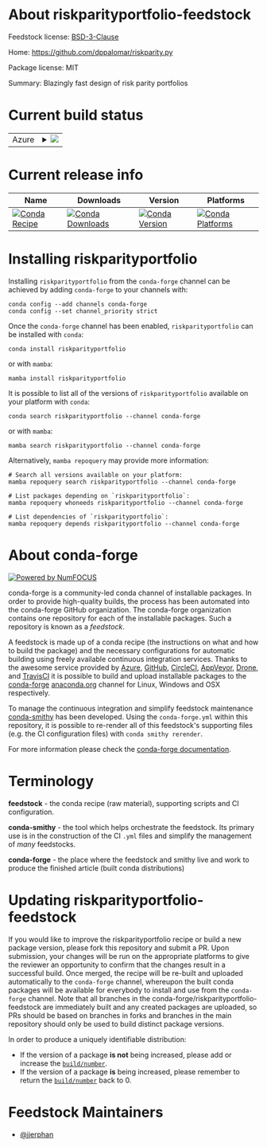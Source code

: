 About riskparityportfolio-feedstock
===================================

Feedstock license: [BSD-3-Clause](https://github.com/conda-forge/riskparityportfolio-feedstock/blob/main/LICENSE.txt)

Home: https://github.com/dppalomar/riskparity.py

Package license: MIT

Summary: Blazingly fast design of risk parity portfolios

Current build status
====================


<table>
    
  <tr>
    <td>Azure</td>
    <td>
      <details>
        <summary>
          <a href="https://dev.azure.com/conda-forge/feedstock-builds/_build/latest?definitionId=21746&branchName=main">
            <img src="https://dev.azure.com/conda-forge/feedstock-builds/_apis/build/status/riskparityportfolio-feedstock?branchName=main">
          </a>
        </summary>
        <table>
          <thead><tr><th>Variant</th><th>Status</th></tr></thead>
          <tbody><tr>
              <td>linux_64_numpy1.22python3.8.____cpython</td>
              <td>
                <a href="https://dev.azure.com/conda-forge/feedstock-builds/_build/latest?definitionId=21746&branchName=main">
                  <img src="https://dev.azure.com/conda-forge/feedstock-builds/_apis/build/status/riskparityportfolio-feedstock?branchName=main&jobName=linux&configuration=linux%20linux_64_numpy1.22python3.8.____cpython" alt="variant">
                </a>
              </td>
            </tr><tr>
              <td>linux_64_numpy2.0python3.10.____cpython</td>
              <td>
                <a href="https://dev.azure.com/conda-forge/feedstock-builds/_build/latest?definitionId=21746&branchName=main">
                  <img src="https://dev.azure.com/conda-forge/feedstock-builds/_apis/build/status/riskparityportfolio-feedstock?branchName=main&jobName=linux&configuration=linux%20linux_64_numpy2.0python3.10.____cpython" alt="variant">
                </a>
              </td>
            </tr><tr>
              <td>linux_64_numpy2.0python3.11.____cpython</td>
              <td>
                <a href="https://dev.azure.com/conda-forge/feedstock-builds/_build/latest?definitionId=21746&branchName=main">
                  <img src="https://dev.azure.com/conda-forge/feedstock-builds/_apis/build/status/riskparityportfolio-feedstock?branchName=main&jobName=linux&configuration=linux%20linux_64_numpy2.0python3.11.____cpython" alt="variant">
                </a>
              </td>
            </tr><tr>
              <td>linux_64_numpy2.0python3.12.____cpython</td>
              <td>
                <a href="https://dev.azure.com/conda-forge/feedstock-builds/_build/latest?definitionId=21746&branchName=main">
                  <img src="https://dev.azure.com/conda-forge/feedstock-builds/_apis/build/status/riskparityportfolio-feedstock?branchName=main&jobName=linux&configuration=linux%20linux_64_numpy2.0python3.12.____cpython" alt="variant">
                </a>
              </td>
            </tr><tr>
              <td>linux_64_numpy2.0python3.9.____cpython</td>
              <td>
                <a href="https://dev.azure.com/conda-forge/feedstock-builds/_build/latest?definitionId=21746&branchName=main">
                  <img src="https://dev.azure.com/conda-forge/feedstock-builds/_apis/build/status/riskparityportfolio-feedstock?branchName=main&jobName=linux&configuration=linux%20linux_64_numpy2.0python3.9.____cpython" alt="variant">
                </a>
              </td>
            </tr><tr>
              <td>osx_64_numpy1.22python3.8.____cpython</td>
              <td>
                <a href="https://dev.azure.com/conda-forge/feedstock-builds/_build/latest?definitionId=21746&branchName=main">
                  <img src="https://dev.azure.com/conda-forge/feedstock-builds/_apis/build/status/riskparityportfolio-feedstock?branchName=main&jobName=osx&configuration=osx%20osx_64_numpy1.22python3.8.____cpython" alt="variant">
                </a>
              </td>
            </tr><tr>
              <td>osx_64_numpy2.0python3.10.____cpython</td>
              <td>
                <a href="https://dev.azure.com/conda-forge/feedstock-builds/_build/latest?definitionId=21746&branchName=main">
                  <img src="https://dev.azure.com/conda-forge/feedstock-builds/_apis/build/status/riskparityportfolio-feedstock?branchName=main&jobName=osx&configuration=osx%20osx_64_numpy2.0python3.10.____cpython" alt="variant">
                </a>
              </td>
            </tr><tr>
              <td>osx_64_numpy2.0python3.11.____cpython</td>
              <td>
                <a href="https://dev.azure.com/conda-forge/feedstock-builds/_build/latest?definitionId=21746&branchName=main">
                  <img src="https://dev.azure.com/conda-forge/feedstock-builds/_apis/build/status/riskparityportfolio-feedstock?branchName=main&jobName=osx&configuration=osx%20osx_64_numpy2.0python3.11.____cpython" alt="variant">
                </a>
              </td>
            </tr><tr>
              <td>osx_64_numpy2.0python3.12.____cpython</td>
              <td>
                <a href="https://dev.azure.com/conda-forge/feedstock-builds/_build/latest?definitionId=21746&branchName=main">
                  <img src="https://dev.azure.com/conda-forge/feedstock-builds/_apis/build/status/riskparityportfolio-feedstock?branchName=main&jobName=osx&configuration=osx%20osx_64_numpy2.0python3.12.____cpython" alt="variant">
                </a>
              </td>
            </tr><tr>
              <td>osx_64_numpy2.0python3.9.____cpython</td>
              <td>
                <a href="https://dev.azure.com/conda-forge/feedstock-builds/_build/latest?definitionId=21746&branchName=main">
                  <img src="https://dev.azure.com/conda-forge/feedstock-builds/_apis/build/status/riskparityportfolio-feedstock?branchName=main&jobName=osx&configuration=osx%20osx_64_numpy2.0python3.9.____cpython" alt="variant">
                </a>
              </td>
            </tr>
          </tbody>
        </table>
      </details>
    </td>
  </tr>
</table>

Current release info
====================

| Name | Downloads | Version | Platforms |
| --- | --- | --- | --- |
| [![Conda Recipe](https://img.shields.io/badge/recipe-riskparityportfolio-green.svg)](https://anaconda.org/conda-forge/riskparityportfolio) | [![Conda Downloads](https://img.shields.io/conda/dn/conda-forge/riskparityportfolio.svg)](https://anaconda.org/conda-forge/riskparityportfolio) | [![Conda Version](https://img.shields.io/conda/vn/conda-forge/riskparityportfolio.svg)](https://anaconda.org/conda-forge/riskparityportfolio) | [![Conda Platforms](https://img.shields.io/conda/pn/conda-forge/riskparityportfolio.svg)](https://anaconda.org/conda-forge/riskparityportfolio) |

Installing riskparityportfolio
==============================

Installing `riskparityportfolio` from the `conda-forge` channel can be achieved by adding `conda-forge` to your channels with:

```
conda config --add channels conda-forge
conda config --set channel_priority strict
```

Once the `conda-forge` channel has been enabled, `riskparityportfolio` can be installed with `conda`:

```
conda install riskparityportfolio
```

or with `mamba`:

```
mamba install riskparityportfolio
```

It is possible to list all of the versions of `riskparityportfolio` available on your platform with `conda`:

```
conda search riskparityportfolio --channel conda-forge
```

or with `mamba`:

```
mamba search riskparityportfolio --channel conda-forge
```

Alternatively, `mamba repoquery` may provide more information:

```
# Search all versions available on your platform:
mamba repoquery search riskparityportfolio --channel conda-forge

# List packages depending on `riskparityportfolio`:
mamba repoquery whoneeds riskparityportfolio --channel conda-forge

# List dependencies of `riskparityportfolio`:
mamba repoquery depends riskparityportfolio --channel conda-forge
```


About conda-forge
=================

[![Powered by
NumFOCUS](https://img.shields.io/badge/powered%20by-NumFOCUS-orange.svg?style=flat&colorA=E1523D&colorB=007D8A)](https://numfocus.org)

conda-forge is a community-led conda channel of installable packages.
In order to provide high-quality builds, the process has been automated into the
conda-forge GitHub organization. The conda-forge organization contains one repository
for each of the installable packages. Such a repository is known as a *feedstock*.

A feedstock is made up of a conda recipe (the instructions on what and how to build
the package) and the necessary configurations for automatic building using freely
available continuous integration services. Thanks to the awesome service provided by
[Azure](https://azure.microsoft.com/en-us/services/devops/), [GitHub](https://github.com/),
[CircleCI](https://circleci.com/), [AppVeyor](https://www.appveyor.com/),
[Drone](https://cloud.drone.io/welcome), and [TravisCI](https://travis-ci.com/)
it is possible to build and upload installable packages to the
[conda-forge](https://anaconda.org/conda-forge) [anaconda.org](https://anaconda.org/)
channel for Linux, Windows and OSX respectively.

To manage the continuous integration and simplify feedstock maintenance
[conda-smithy](https://github.com/conda-forge/conda-smithy) has been developed.
Using the ``conda-forge.yml`` within this repository, it is possible to re-render all of
this feedstock's supporting files (e.g. the CI configuration files) with ``conda smithy rerender``.

For more information please check the [conda-forge documentation](https://conda-forge.org/docs/).

Terminology
===========

**feedstock** - the conda recipe (raw material), supporting scripts and CI configuration.

**conda-smithy** - the tool which helps orchestrate the feedstock.
                   Its primary use is in the construction of the CI ``.yml`` files
                   and simplify the management of *many* feedstocks.

**conda-forge** - the place where the feedstock and smithy live and work to
                  produce the finished article (built conda distributions)


Updating riskparityportfolio-feedstock
======================================

If you would like to improve the riskparityportfolio recipe or build a new
package version, please fork this repository and submit a PR. Upon submission,
your changes will be run on the appropriate platforms to give the reviewer an
opportunity to confirm that the changes result in a successful build. Once
merged, the recipe will be re-built and uploaded automatically to the
`conda-forge` channel, whereupon the built conda packages will be available for
everybody to install and use from the `conda-forge` channel.
Note that all branches in the conda-forge/riskparityportfolio-feedstock are
immediately built and any created packages are uploaded, so PRs should be based
on branches in forks and branches in the main repository should only be used to
build distinct package versions.

In order to produce a uniquely identifiable distribution:
 * If the version of a package **is not** being increased, please add or increase
   the [``build/number``](https://docs.conda.io/projects/conda-build/en/latest/resources/define-metadata.html#build-number-and-string).
 * If the version of a package **is** being increased, please remember to return
   the [``build/number``](https://docs.conda.io/projects/conda-build/en/latest/resources/define-metadata.html#build-number-and-string)
   back to 0.

Feedstock Maintainers
=====================

* [@jjerphan](https://github.com/jjerphan/)

